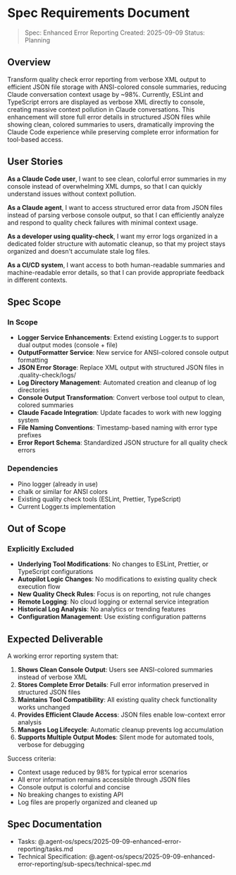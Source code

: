 # Spec Requirements Document

> Spec: Enhanced Error Reporting Created: 2025-09-09 Status: Planning

## Overview

Transform quality check error reporting from verbose XML output to efficient
JSON file storage with ANSI-colored console summaries, reducing Claude
conversation context usage by ~98%. Currently, ESLint and TypeScript errors are
displayed as verbose XML directly to console, creating massive context pollution
in Claude conversations. This enhancement will store full error details in
structured JSON files while showing clean, colored summaries to users,
dramatically improving the Claude Code experience while preserving complete
error information for tool-based access.

## User Stories

**As a Claude Code user**, I want to see clean, colorful error summaries in my
console instead of overwhelming XML dumps, so that I can quickly understand
issues without context pollution.

**As a Claude agent**, I want to access structured error data from JSON files
instead of parsing verbose console output, so that I can efficiently analyze and
respond to quality check failures with minimal context usage.

**As a developer using quality-check**, I want my error logs organized in a
dedicated folder structure with automatic cleanup, so that my project stays
organized and doesn't accumulate stale log files.

**As a CI/CD system**, I want access to both human-readable summaries and
machine-readable error details, so that I can provide appropriate feedback in
different contexts.

## Spec Scope

### In Scope

- **Logger Service Enhancements**: Extend existing Logger.ts to support dual
  output modes (console + file)
- **OutputFormatter Service**: New service for ANSI-colored console output
  formatting
- **JSON Error Storage**: Replace XML output with structured JSON files in
  .quality-check/logs/
- **Log Directory Management**: Automated creation and cleanup of log
  directories
- **Console Output Transformation**: Convert verbose tool output to clean,
  colored summaries
- **Claude Facade Integration**: Update facades to work with new logging system
- **File Naming Conventions**: Timestamp-based naming with error type prefixes
- **Error Report Schema**: Standardized JSON structure for all quality check
  errors

### Dependencies

- Pino logger (already in use)
- chalk or similar for ANSI colors
- Existing quality check tools (ESLint, Prettier, TypeScript)
- Current Logger.ts implementation

## Out of Scope

### Explicitly Excluded

- **Underlying Tool Modifications**: No changes to ESLint, Prettier, or
  TypeScript configurations
- **Autopilot Logic Changes**: No modifications to existing quality check
  execution flow
- **New Quality Check Rules**: Focus is on reporting, not rule changes
- **Remote Logging**: No cloud logging or external service integration
- **Historical Log Analysis**: No analytics or trending features
- **Configuration Management**: Use existing configuration patterns

## Expected Deliverable

A working error reporting system that:

1. **Shows Clean Console Output**: Users see ANSI-colored summaries instead of
   verbose XML
2. **Stores Complete Error Details**: Full error information preserved in
   structured JSON files
3. **Maintains Tool Compatibility**: All existing quality check functionality
   works unchanged
4. **Provides Efficient Claude Access**: JSON files enable low-context error
   analysis
5. **Manages Log Lifecycle**: Automatic cleanup prevents log accumulation
6. **Supports Multiple Output Modes**: Silent mode for automated tools, verbose
   for debugging

Success criteria:

- Context usage reduced by 98% for typical error scenarios
- All error information remains accessible through JSON files
- Console output is colorful and concise
- No breaking changes to existing API
- Log files are properly organized and cleaned up

## Spec Documentation

- Tasks: @.agent-os/specs/2025-09-09-enhanced-error-reporting/tasks.md
- Technical Specification:
  @.agent-os/specs/2025-09-09-enhanced-error-reporting/sub-specs/technical-spec.md

